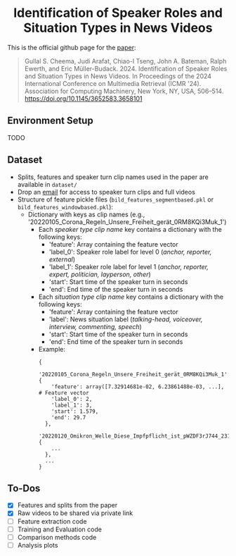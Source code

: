 <div align="center"> 
  
# Identification of Speaker Roles and Situation Types in News Videos

</div> 

This is the official github page for the [paper](https://dl.acm.org/doi/10.1145/3652583.3658101):

> Gullal S. Cheema, Judi Arafat, Chiao-I Tseng, John A. Bateman, Ralph Ewerth, and Eric Müller-Budack. 2024. Identification of Speaker Roles and Situation Types in News Videos. In Proceedings of the 2024 International Conference on Multimedia Retrieval (ICMR '24). Association for Computing Machinery, New York, NY, USA, 506–514. https://doi.org/10.1145/3652583.3658101

## Environment Setup

TODO

## Dataset

- Splits, features and speaker turn clip names used in the paper are available in `dataset/`
- Drop an [email](mailto:gullalcheema@gmail.com) for access to speaker turn clips and full videos
- Structure of feature pickle files (`bild_features_segmentbased.pkl` or `bild_features_windowbased.pkl`):
  - Dictionary with keys as clip names (e.g., '20220105_Corona_Regeln_Unsere_Freiheit_gerät_0RM8KQi3Muk_1')
    - Each _speaker type clip name_ key contains a dictionary with the following keys:
      - 'feature': Array containing the feature vector
      - 'label_0': Speaker role label for level 0 (_anchor, reporter, external_)
      - 'label_1': Speaker role label for level 1 (_anchor, reporter, expert, politician, layperson, other_)
      - 'start': Start time of the speaker turn in seconds
      - 'end': End time of the speaker turn in seconds
    - Each _situation type clip name_ key contains a dictionary with the following keys:
      - 'feature': Array containing the feature vector
      - 'label': News situation label (_talking-head, voiceover, interview, commenting, speech_)
      - 'start': Start time of the speaker turn in seconds
      - 'end': End time of the speaker turn in seconds
    - Example:
      ```
      {
        '20220105_Corona_Regeln_Unsere_Freiheit_gerät_0RM8KQi3Muk_1': {
          'feature': array([7.32914681e-02, 6.23861488e-03, ...],  # Feature vector
          'label_0': 2,
          'label_1': 3,
          'start': 1.579,
          'end': 29.7
        },
        '20220120_Omikron_Welle_Diese_Impfpflicht_ist_pWZDF3rJ744_231': {
          ...
        },
        ...
      }
      ```



## To-Dos
- [x] Features and splits from the paper
- [x] Raw videos to be shared via private link
- [ ] Feature extraction code
- [ ] Training and Evaluation code
- [ ] Comparison methods code
- [ ] Analysis plots
